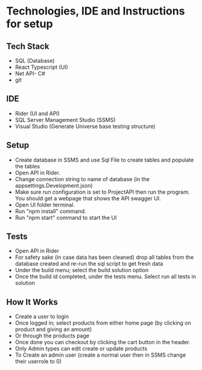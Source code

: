 # Technologies, IDE and Instructions for setup

## Tech Stack

* SQL (Database)
* React Typescript (UI)
* Net API- C#
* git

## IDE

* Rider (UI and API)
* SQL Server Management Studio (SSMS)
* Visual Studio (Generate Universe base testing structure)

## Setup

* Create database in SSMS and use Sql File to create tables and populate the tables
* Open API in Rider.
* Change connection string to name of database (in the appsettings.Development.json)
* Make sure run configuration is set to ProjectAPI then run the program. You should get a webpage that shows the API swagger UI.
* Open UI folder terminal.
* Run "npm install" command.
* Run "npm start" command to start the UI

## Tests

* Open API in Rider
* For safety sake (in case data has been cleaned) drop all tables from the database created and re-run the sql script to get fresh data
* Under the build menu; select the build solution option
* Once the build id completed, under the tests menu. Select run all tests in solution

## How It Works

* Create a user to login
* Once logged in; select products from either home page (by clicking on product and giving an amount)
* Or through the products page
* Once done you can checkout by clicking the cart button in the header.
* Only Admin types can edit create or update products
* To Create an admin user (create a normal user then in SSMS change their userrole to 0)
